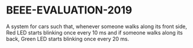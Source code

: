 # BEEE-EVALUATION-2019
A system for cars such that, whenever someone walks along its front side, Red LED starts blinking once every 10 ms and if someone walks along its back, Green LED starts blinking once every 20 ms.
